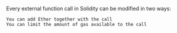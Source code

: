 
Every external function call in Solidity can be modified in two ways:
```
You can add Ether together with the call
You can limit the amount of gas available to the call
```
